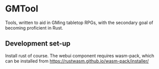 GMTool
======

Tools, written to aid in GMing tabletop RPGs,
with the secondary goal of becoming proficient in Rust.

Development set-up
------------------

Install rust of course.
The webui component requires wasm-pack, which can be installed from https://rustwasm.github.io/wasm-pack/installer/
